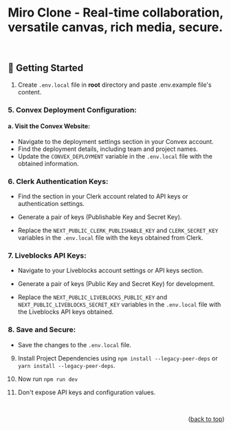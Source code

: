 <a name="readme-top"></a>

# Miro Clone - Real-time collaboration, versatile canvas, rich media, secure.

<br />

## :toolbox: Getting Started

1. Create `.env.local` file in **root** directory and paste .env.example file's content.

### 5. Convex Deployment Configuration:

#### a. Visit the Convex Website:

- Navigate to the deployment settings section in your Convex account.
- Find the deployment details, including team and project names.
- Update the `CONVEX_DEPLOYMENT` variable in the `.env.local` file with the obtained information.

### 6. Clerk Authentication Keys:

- Find the section in your Clerk account related to API keys or authentication settings.

- Generate a pair of keys (Publishable Key and Secret Key).

- Replace the `NEXT_PUBLIC_CLERK_PUBLISHABLE_KEY` and `CLERK_SECRET_KEY` variables in the `.env.local` file with the keys obtained from Clerk.

### 7. Liveblocks API Keys:
- Navigate to your Liveblocks account settings or API keys section.

- Generate a pair of keys (Public Key and Secret Key) for development.

- Replace the `NEXT_PUBLIC_LIVEBLOCKS_PUBLIC_KEY` and `NEXT_PUBLIC_LIVEBLOCKS_SECRET_KEY` variables in the `.env.local` file with the Liveblocks API keys obtained.

### 8. Save and Secure:

- Save the changes to the `.env.local` file.

9. Install Project Dependencies using `npm install --legacy-peer-deps` or `yarn install --legacy-peer-deps`.

10. Now  run `npm run dev`

11. Don't expose API keys and configuration values.

<br />
<p align="right">(<a href="#readme-top">back to top</a>)</p>
